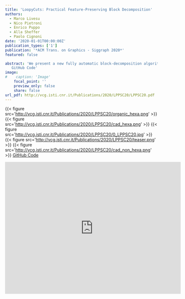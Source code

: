 ```yaml
---
title: 'LoopyCuts: Practical Feature-Preserving Block Decomposition'
authors:
  - Marco Livesu
  - Nico Pietroni
  - Enrico Puppo
  - Alla Sheffer
  - Paolo Cignoni
date: '2020-01-01T00:00:00Z'
publication_types: ['1']
publication: '*ACM Trans. on Graphics - Siggraph 2020*'
featured: false

abstract: 'We present a new fully automatic block-decomposition algorithm for feature-preserving, strongly hex-dominant meshing, that yields results with a drastically larger percentage of hex elements than prior art. Our method is guided by a surface field that conforms to both surface curvature and feature lines, and exploits an ordered set of cutting loops that evenly cover the input surface, defining an arrangement of loops suitable for hex-element generation. We decompose the solid into coarse blocks by iteratively cutting it with surfaces bounded by these loops. The vast majority of the obtained blocks can be turned into hexahedral cells via simple midpoint subdivision.    GitHub Code'
image:
#    caption: 'Image'
    focal_point: ''
    preview_only: false
    share: false
url_pdf: http://vcg.isti.cnr.it/Publications/2020/LPPSC20/LPPSC20.pdf
---
```

{{< figure src='http://vcg.isti.cnr.it/Publications/2020/LPPSC20/organic_hexa.png' >}}
{{< figure src='http://vcg.isti.cnr.it/Publications/2020/LPPSC20/cad_hexa.png' >}}
{{< figure src='http://vcg.isti.cnr.it/Publications/2020/LPPSC20/0_LPPSC20.jpg' >}}
{{< figure src='http://vcg.isti.cnr.it/Publications/2020/LPPSC20/teaser.png' >}}
{{< figure src='http://vcg.isti.cnr.it/Publications/2020/LPPSC20/cad_non_hexa.png' >}}
[GitHub Code](https://github.com/mlivesu/LoopyCuts)

<iframe width="580" height="435" src="https://www.youtube.com/embed/n-rWtLi3LSU" frameborder="0" allow="accelerometer; autoplay; encrypted-media; gyroscope; picture-in-picture" frameborder="0" allowfullscreen>


